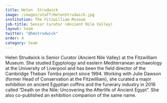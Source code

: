```yaml
---
title: Helen  Strudwick
image: /images/staff/HelenStrudwick.jpg
institution: The Fitzwilliam Museum
job-title: Senior Curator (Ancient Nile Valley)
layout: team
twitter: "@hmstrudwick"
order: 4
category: team
---
```

Helen Strudwick is Senior Curator (Ancient Nile Valley) at the Fitzwilliam Museum. She studied Egyptology and eastern Mediterranean archaeology at the University of Liverpool and has been the field director of the Cambridge Theban Tombs project since 1994. Working with Julie Dawson (former Head of Conservation at the Fitzwilliam), she curated a major exhibition on ancient Egyptian coffins and the funerary industry in 2016 called “Death on the Nile: Uncovering the Afterlife of Ancient Egypt”. She also co-published an exhibition companion of the same name.
